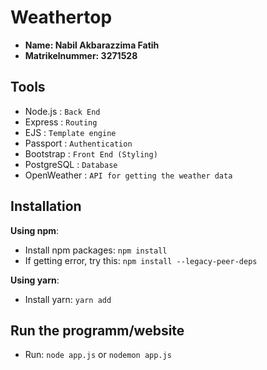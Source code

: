 # Weathertop

- **Name: Nabil Akbarazzima Fatih**
- **Matrikelnummer: 3271528**

## Tools

- Node.js : `Back End`
- Express : `Routing`
- EJS : `Template engine`
- Passport : `Authentication`
- Bootstrap : `Front End (Styling)`
- PostgreSQL : `Database`
- OpenWeather : `API for getting the weather data`

## Installation

**Using npm**:

- Install npm packages: `npm install`
- If getting error, try this: `npm install --legacy-peer-deps`

**Using yarn**:

- Install yarn: `yarn add`

## Run the programm/website

- Run: `node app.js` or `nodemon app.js`
